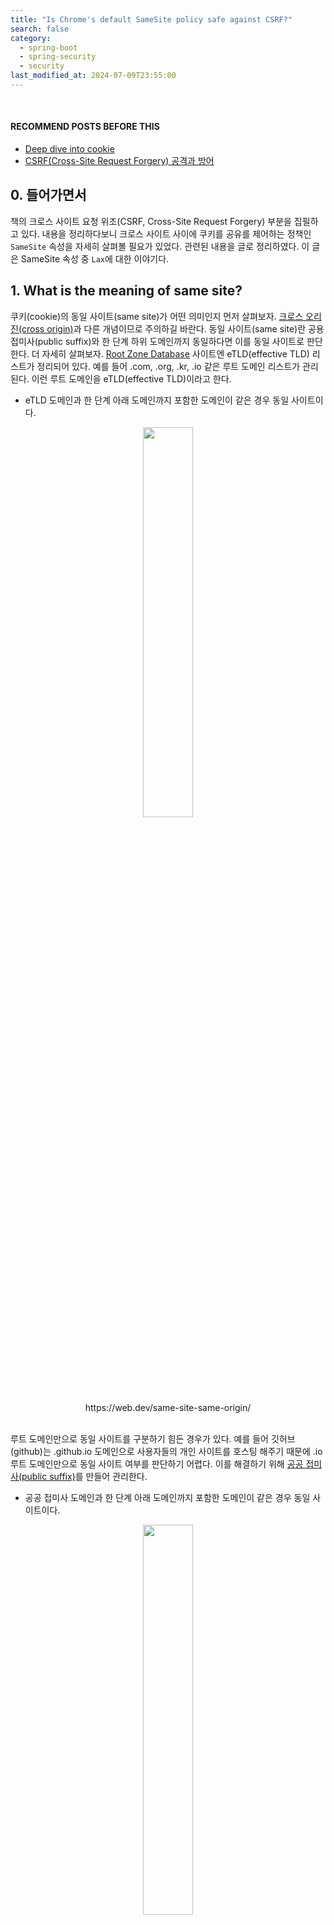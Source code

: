```yaml
---
title: "Is Chrome's default SameSite policy safe against CSRF?"
search: false
category:
  - spring-boot
  - spring-security
  - security
last_modified_at: 2024-07-09T23:55:00
---
```


<br/>

#### RECOMMEND POSTS BEFORE THIS

- [Deep dive into cookie][cookie-attributes-link]
- [CSRF(Cross-Site Request Forgery) 공격과 방어][cross-site-reqeust-forgery-link]

## 0. 들어가면서

책의 크로스 사이트 요청 위조(CSRF, Cross-Site Request Forgery) 부분을 집필하고 있다. 내용을 정리하다보니 크로스 사이트 사이에 쿠키를 공유를 제어하는 정책인 `SameSite` 속성을 자세히 살펴볼 필요가 있었다. 관련된 내용을 글로 정리하였다. 이 글은 SameSite 속성 중 `Lax`에 대한 이야기다. 

## 1. What is the meaning of same site?

쿠키(cookie)의 동일 사이트(same site)가 어떤 의미인지 먼저 살펴보자. [크로스 오리진(cross origin)](https://junhyunny.github.io/information/cors/)과 다른 개념이므로 주의하길 바란다. 동일 사이트(same site)란 공용 접미사(public suffix)와 한 단계 하위 도메인까지 동일하다면 이를 동일 사이트로 판단한다. 더 자세히 살펴보자. [Root Zone Database](https://www.iana.org/domains/root/db) 사이트엔 eTLD(effective TLD) 리스트가 정리되어 있다. 예를 들어 .com, .org, .kr, .io 같은 루트 도메인 리스트가 관리된다. 이런 루트 도메인을 eTLD(effective TLD)이라고 한다. 

- eTLD 도메인과 한 단계 아래 도메인까지 포함한 도메인이 같은 경우 동일 사이트이다.

<div align="center">
  <img src="/images/posts/2024/is-chrome-samesite-policy-safe-against-csrf-01.png" width="40%" class="image__border image__padding">
</div>
<center>https://web.dev/same-site-same-origin/</center>

<br/>

루트 도메인만으로 동일 사이트를 구분하기 힘든 경우가 있다. 예를 들어 깃허브(github)는 .github.io 도메인으로 사용자들의 개인 사이트를 호스팅 해주기 때문에 .io 루트 도메인만으로 동일 사이트 여부를 판단하기 어렵다. 이를 해결하기 위해 [공공 접미사(public suffix)](https://publicsuffix.org/list/)를 만들어 관리한다.

- 공공 접미사 도메인과 한 단계 아래 도메인까지 포함한 도메인이 같은 경우 동일 사이트이다.

<div align="center">
  <img src="/images/posts/2024/is-chrome-samesite-policy-safe-against-csrf-02.png" width="40%" class="image__border image__padding">
</div>
<center>https://web.dev/same-site-same-origin/</center>

<br/>

아래 표는 동일 사이트와 크로스 사이트를 구분한 예시이다.

<div align="center">
  <img src="/images/posts/2024/is-chrome-samesite-policy-safe-against-csrf-03.png" width="80%" class="image__border image__padding">
</div>
<center>https://web.dev/same-site-same-origin/</center>

<br/>

도메인 주소 앞의 스키마(schema)까지 비교하여 동일 사이트인지 여부를 판단하면 이를 `스킴풀(schemeful) 동일 사이트`라고 한다. 아래 표는 스킴풀 동일 사이트와 크로스 사이트를 구분한 예시이다.

<div align="center">
  <img src="/images/posts/2024/is-chrome-samesite-policy-safe-against-csrf-04.png" width="80%" class="image__border image__padding">
</div>
<center>https://web.dev/same-site-same-origin/</center>

<br/>

브라우저 주소 창에 표시된 주소와 HTTP 요청을 받아 주는 서버의 주소가 동일 사이트인지 여부를 판단할 때 비교 대상이 된다.

- 브라우저 주소 창에 표시되는 해당 HTML 리소스를 가져온 서버의 주소
  - 아래 그림에선 cross-site.com 사이트에서 해당 HTML 페이지 리소스를 가져왔다.
- HTML 태그나 스크립트 코드로 HTTP 요청을 보낼 때 해당 요청을 처리하는 서버의 주소
  - 아래 그림에선 origin-site.com 사이트로 요청을 보낸다.
- HTTP 요청 헤더를 보면 다음과 같은 값을 확인할 수 있다.
  - origin, referrer 값엔 해당 HTML 페이지 리소스를 받아온 사이트 정보가 표시된다.
  - host 값엔 해당 HTTP 요청을 처리해 줄 서버 주소 정보가 표시된다.

<div align="center">
  <img src="/images/posts/2024/is-chrome-samesite-policy-safe-against-csrf-05.png" width="100%" class="image__border">
</div>

## 2. Options for SameSite

쿠키의 SameSite 속성을 간단히 정리하면 크로스 사이트로 요청을 보낼 때 쿠키를 함께 전달할 것인지 아닌지 결정하는 옵션이다. 브라우저는 다음 응답 헤더를 받으면 SameSite 옵션이 "Strict" 상태인 SID 쿠키를 저장한다.

```
Set-Cookie: SID=31d4d96e407aad42; SameSite=Strict
```

SameSite 속성은 "Strict"를 포함한 3가지 옵션이 있다. 간단하게 살펴보자. 

- None
  - 크로스 사이트 여부를 판단하지 않고 모든 HTTP 요청에 해당 쿠키가 함께 전달된다.
  - 쿠키의 Secure 옵션을 활성화해서 HTTPS 환경에서만 사용할 수 있다.
  - CSRF 공격에 매우 취약하다.
- Lax
  - 동일 사이트인 경우에 HTTP 요청에 해당 쿠키가 함께 전달된다.
  - 크로스 사이트인 경우라면 안전한 요청에만 해당 쿠키가 함께 전달된다.
- Strict
  - 동일 사이트인 경우에만 HTTP 요청에 해당 쿠키가 함께 전달된다.

Lax 옵션일 때 크로스 사이트임에도 쿠키 전송을 허용한다. 위에서 말하는 안전한 요청이란 무엇을 의미할까? Lax 옵션일 때 크로스 사이트의 쿠키가 함께 전달되는 케이스는 다음과 같다.

- GET 메소드 요청
  - AJAX(Asynchronous JavaScript and XML) 요청
  - 폼(form) 요청
- 탑-레벨(top-level) 문서에서만 발생하는 네비게이션
  - anchor 태그의 href 변경
  - document.location 객체의 href 변경 

Lax 옵션은 GET 요청이 서버의 상태를 변경하지 않는 안전한 읽기-전용(read-only) 요청이라는 가정을 전제한다. 탑-레벨 문서에서 발생하는 네비게이션 시 쿠키를 허용하는 이유는 서드-파티(3rd-party) 사이트로 이동하는 것을 지원하기 위함이다. 여기서 말하는 탑-레벨 문서란 브라우저가 직접 받은 HTML 문서를 의미한다. HTML 문서 중간에 외부 사이트를 보여주는 중첩 브라우저 iframe 태그는 탑-레벨 문서가 아니다. 다시 말해 iframe 태그 내부에서 발생하는 네비게이션엔 쿠키가 함께 전달되지 않는다.

## 3. Is Chrome's default SameSite safe against CSRF? 

20년 2월에 출시된 크롬(chrome) 80부터 쿠키에 지정된 SameSite 값이 없는 경우 쿠키가 Lax 옵션과 동일하게 동작하도록 업데이트했다. 업데이트 이전엔 None 옵션으로 동작했기 때문에 CSRF 공격에 취약했다. 업데이트 당시 크롬의 SameSite 기본 동작이 Lax 옵션이 되면서 발생한 에러들을 해결한 블로그 글들을 많이 볼 수 있다. 

마이크로소프트의 AAD(Azure Active Directory)나 MSA(Microsoft Account Authentication) 같은 OAuth2 인증 메커니즘에도 문제가 있었던 것으로 보인다. 웹 서비스 환경에서 OAuth2 인증 시 브라우저에서 리다이렉트가 발생하는데 SameSite 옵션이 Lax인 경우 쿠키가 중간에 누락되는 문제가 있었다. 

- 마이크로소프트 AAD 인증시 `form_post` 방식을 사용하기 때문에 Lax 옵션일 경우 중간에 쿠키가 누락되는 문제가 리포트된다.
- 이 문제를 해결하기 위해 크롬(chrome) 팀은 다음과 같은 조건을 만족하는 쿠키에 한해 폼 요청시 POST 메소드에 쿠키 전달을 허용한다.
  - 만료 시간이 지정되지 않은 쿠키의 경우 2분 동안 폼 요청시 POST 메소드에 쿠키 전달 허용
  - 최대 사용 시간이 2분 이내인 쿠키는 폼 요청시 POST 메소드에 쿠키 전달 허용

<div align="center">
  <img src="/images/posts/2024/is-chrome-samesite-policy-safe-against-csrf-06.png" width="100%" class="image__border">
</div>
<center>https://groups.google.com/a/chromium.org/g/blink-dev/c/AknSSyQTGYs/m/lXBt8xyGAgAJ</center>

<br/>

위 대화에서 볼 수 있듯이 크롬의 디폴트 SameSite 쿠키는 저장된 후 최초 2분 동안 POST 메소드 폼 요청에 함께 전달되는 것이 허용된다. 이 말은 크롬의 SameSite 디폴트 정책은 실제 Lax 옵션에 비해 완화된 기준이 적용되어 있다는 의미다. 이 완화된 정책으로 크롬의 디폴트 SameSite 쿠키는 여전히 CSRF 공격에 대한 위험이 존재한다. 

## 4. Example

위 내용이 사실인지 간단한 예제를 통해 확인해보자. SameSite 옵션을 지정하지 않은 쿠키와 Lax 쿠키 사이의 동작을 비교한다. 확인을 위해 스프링 프레임워크와 타임리프(thymeleaf) 템플릿 엔진을 사용했다. 

### 4.1. IndexController Class

메인 페이지를 반환하는 컨트롤러 클래스다.

1. 루트 경로로 접근하는 경우 DefaultCookie, LaxCookie 쿠키를 만들어 반환한다.
  - DefaultCookie 쿠키는 SameSite 옵션을 지정하지 않는다.
  - LaxCookie 쿠키는 SameSite 옵션 Lax로 지정한다.
2. POST 요청시 쿠키 전달 여부를 확인할 수 있는 API 엔드-포인트(end-point)를 만든다.

```java
package action.in.blog.controller;

import jakarta.servlet.http.HttpServletResponse;
import org.springframework.stereotype.Controller;
import org.springframework.web.bind.annotation.GetMapping;
import org.springframework.web.bind.annotation.PostMapping;

@Controller
public class IndexController {

    @GetMapping
    public String index(HttpServletResponse response) { // 1
        response.addHeader("Set-Cookie", "DefaultCookie=DefaultCookie");
        response.addHeader("Set-Cookie", "LaxCookie=LaxCookie;SameSite=Lax");
        return "index";
    }

    @PostMapping("/posts") // 2
    public String posts() {
        return "index";
    }
}
```

### 4.2. index HTML

1개의 링크와 6개의 버튼이 존재한다. 

- `link` 링크는 앵커 태그를 사용해 페이지를 이동한다.
- `document location` 버튼은 document.location 객체의 href 값을 변경해 페이지를 이동한다.
- `AJAX request` 버튼은 fetch API를 사용해 AJAX GET 요청을 수행한다.
- `get submit` 버튼은 GET 메소드 폼 요청을 수행한다.
- `post submit` 버튼은 POST 메소드 폼 요청을 수행한다.
- `iframe get submit` 버튼은 GET 메소드 폼 요청의 결과를 iframe 태그에 출력한다.
- `popup post submit` 버튼은 POST 메소드 폼 요청의 결과를 새로운 팝업 윈도우에 출력한다.

```html
<!DOCTYPE html>
<html lang="ko">
<header>
    <meta charset="UTF-8">
    <title>Document</title>
    <style>
      /* styles */
    </style>
    <script>
        window.open("", "popup", "width=300,height=300");
    </script>
</header>
<body>
<div class="container">
    <a href="http://origin-site.com:8080">link</a>
    <button onclick="change()">document location</button>
    <button onclick="request()">AJAX request</button>
    <form action="http://origin-site.com:8080" method="get">
        <button>get submit</button>
    </form>
    <form action="http://origin-site.com:8080/posts" method="post">
        <button>post submit</button>
    </form>
    <form action="http://origin-site.com:8080" method="get" target="innerFrame">
        <button>iframe get submit</button>
    </form>
    <iframe id="innerFrame" name="innerFrame" style="display: none"></iframe>
    <form action="http://origin-site.com:8080/posts" method="post" target="popup">
        <button>popup post submit</button>
    </form>
</div>
<script>
    function change() {
        document.location.href = "http://origin-site.com:8080"
    }

    function request() {
        fetch('http://origin-site.com:8080', {
            method: 'get',
            credentials: 'include'
        })
    }
</script>
</body>
</html>
```

### 4.3. Add hosts

크로스 사이트에서 쿠키가 전달되는지 확인하려면 서로 다른 도메인 주소가 필요하다. 테스트를 위해 hosts 파일에 임시로 도메인 주소를 등록한다. 필자는 맥OS(MacOS) 사용하기 때문에 아래 명령어를 통해 호스트 파일을 수정할 수 있다.

```
$ sudo vi /etc/hosts
```

테스트를 위해 다음 호스트들을 추가한다.

```
127.0.0.1       origin-site.com
127.0.0.1       cross-site.com
```

### 4.4. Run application and test

애플리케이션을 실행 후 http://origin-site.com:8080 주소로 접속하면 다음과 같은 화면을 볼 수 있다.

- DefaultCookie, LaxCookie 쿠키를 개발자 도구 Application 탭에서 확인할 수 있다.
- 신규 팝업 윈도우가 빈 화면으로 열린다.

<div align="center">
  <img src="/images/posts/2024/is-chrome-samesite-policy-safe-against-csrf-07.png" width="100%" class="image__border">
</div>

<br/>

다음 http://cross-site.com:8080 주소로 접속한다. 동일한 화면이지만, 주소가 다르다. 이제 링크와 버튼을 하나씩 누르면서 HTTP 요청의 헤더 값을 확인해보자. 버튼을 누르면 브라우저의 주소가 변경되기 때문에 버튼을 누르기 전에 브라우저 주소가 http://cross-site.com:8080 값인지를 확인하길 바란다. 

`link` 링크, `document location`, `AJAX request`, `get submit` 버튼을 클릭하면 다음과 같은 요청을 보낸다.

- DefaultCookie, LaxCookie 쿠키 모두 전달한다.
- Host 값은 origin-site.com:8080 이다.
- Referer 값은 http://cross-site.com:8080/ 이다.

```
GET / HTTP/1.1
...
Cookie: DefaultCookie=DefaultCookie; LaxCookie=LaxCookie
Host: origin-site.com:8080
Referer: http://cross-site.com:8080/
...
```

`post submit`, `popup post submit` 버튼을 클릭하면 다음과 같은 요청을 보낸다. 크롬은 크로스 사이트로 보내는 POST 메소드 요청이기 때문에 LaxCookie 쿠키는 전달하지 않는다. 반면 예외 처리 덕분에 DefaultCookie 쿠키는 함께 전달한다. 위 대화에서 봤듯이 최초 쿠키가 등록된 후 2분이 지나면 전달 대상에서 제외된다.

- DefaultCookie 쿠키만 전달한다. 
- Host 값은 origin-site.com:8080 이다.
- Origin 값은 http://cross-site.com:8080 이다.
- Referer 값은 http://cross-site.com:8080/ 이다.

```
POST /posts HTTP/1.1
...
Cookie: DefaultCookie=DefaultCookie
Host: origin-site.com:8080
Origin: http://cross-site.com:8080
Referer: http://cross-site.com:8080/
...
```

`iframe get submit` 버튼을 클릭하면 다음과 같은 요청을 보낸다. GET 요청이지만, iframe 태그에 요청 결과를 출력하기 때문에 LaxCookie 쿠키를 함께 전달하지 않는다. DefaultCookie 쿠키도 기본적으로 Lax 옵션과 동일한 정책이므로 전달 대상에서 제외된다. 

- 쿠키를 전달하지 않는다.
- Host 값은 origin-site.com:8080 이다.
- Referer 값은 http://cross-site.com:8080/ 이다.

```
GET / HTTP/1.1
...
Host: origin-site.com:8080
Referer: http://cross-site.com:8080/
...
```

## CLOSING

글의 내용을 다시 정리해보자. 

- GET 요청으로 서버의 상태를 변경하는 잘못된 API 개발이 아니라면 명시적인 Lax 옵션은 CSRF 공격을 상당히 어렵게 만든다. 
- 크롬의 디폴트 SameSite 옵션은 `Lax + Post`로 더 완화된 정책이기 때문에 명시적인 Lax 옵션보단 CSRF 공격에 더 취약하다.   

필자는 파이어폭스(firefox)를 보통 사용하는 데 크롬과 동일하게 동작한다. 파이어폭스는 크로미움(chromium)이 아닌 퀀텀(Quantum) 엔진을 사용하지만, 크롬과 유사한 정책을 적용한 듯하다. SameSite 속성의 Lax 정책은 크로스 사이트 간 쿠키 공유를 차단하기 때문에 확실히 CSRF 공격에 대한 방어에 도움이 된다. 다만 XSS 공격과 함께 SameSite 옵션을 우회하는 방법들이 있기 때문에 여전히 CSRF 공격으로부터 자유롭진 않은 것 같다. 여전히 전통적인 CSRF 공격 방어 수단인 CSRF 토큰이 필요하다는 생각이 든다.

#### TEST CODE REPOSITORY

- <https://github.com/Junhyunny/blog-in-action/tree/master/2024-07-09-is-chrome-samesite-policy-safe-against-csrf>

#### REFERENCE

- <https://www.chromium.org/updates/same-site/>
- <https://airman604.medium.com/do-samesite-cookies-solve-csrf-6dcd02dc9383>
- <https://www.youtube.com/watch?v=Q3YuKipzPbs&list=PLJpP1-KMU_TxtEK9YJgZAhewhtxLADOff&index=4>
- <https://datatracker.ietf.org/doc/html/draft-west-cookie-incrementalism-00>
- <https://datatracker.ietf.org/doc/html/draft-ietf-httpbis-cookie-same-site-00>
- <https://groups.google.com/a/chromium.org/g/blink-dev/c/AknSSyQTGYs/m/lXBt8xyGAgAJ>
- <https://web.dev/articles/samesite-cookies-explained?hl=ko#explicitly-state-cookie-usage-with-the-samesite-attribute>
- <https://portswigger.net/web-security/csrf/bypassing-samesite-restrictions>

[cookie-attributes-link]: https://junhyunny.github.io/information/security/cookie-attributes/
[cross-site-reqeust-forgery-link]: https://junhyunny.github.io/information/security/spring-boot/spring-security/cross-site-reqeust-forgery/